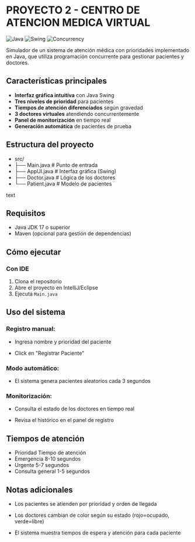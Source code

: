 # PROYECTO 2 - CENTRO DE ATENCION MEDICA VIRTUAL

![Java](https://img.shields.io/badge/Java-17%2B-blue)
![Swing](https://img.shields.io/badge/GUI-Java_Swing-green)
![Concurrency](https://img.shields.io/badge/Concurrency-PriorityBlockingQueue-orange)

Simulador de un sistema de atención médica con prioridades implementado en Java, que utiliza programación concurrente para gestionar pacientes y doctores.

## Características principales

-  **Interfaz gráfica intuitiva** con Java Swing
- **Tres niveles de prioridad** para pacientes
- **Tiempos de atención diferenciados** según gravedad
- **3 doctores virtuales** atendiendo concurrentemente
- **Panel de monitorización** en tiempo real
- **Generación automática** de pacientes de prueba

##  Estructura del proyecto
- src/
- ├── Main.java # Punto de entrada
- ├── AppUI.java # Interfaz gráfica (Swing)
- ├── Doctor.java # Lógica de los doctores
- └── Patient.java # Modelo de pacientes

text

##  Requisitos

- Java JDK 17 o superior
- Maven (opcional para gestión de dependencias)

##  Cómo ejecutar

### Con IDE
1. Clona el repositorio
2. Abre el proyecto en IntelliJ/Eclipse
3. Ejecuta `Main.java`

## Uso del sistema
### Registro manual:

- Ingresa nombre y prioridad del paciente

- Click en "Registrar Paciente"

 ### Modo automático:

- El sistema genera pacientes aleatorios cada 3 segundos

### Monitorización:

- Consulta el estado de los doctores en tiempo real

- Revisa el histórico en el panel de registro

##  Tiempos de atención
- Prioridad	Tiempo de atención
-  Emergencia	8-10 segundos
-  Urgente	5-7 segundos
-  Consulta general	1-5 segundos

## Notas adicionales
- Los pacientes se atienden por prioridad y orden de llegada

- Los doctores cambian de color según su estado (rojo=ocupado, verde=libre)

- El sistema muestra tiempos de espera y atención para cada paciente
